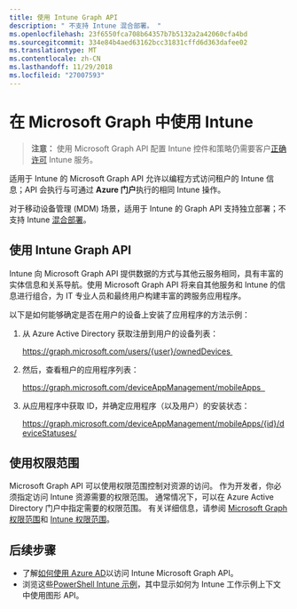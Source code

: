 ```yaml
---
title: 使用 Intune Graph API
description: " 不支持 Intune 混合部署。 "
ms.openlocfilehash: 23f6550fca708b64357b7b5132a2a42060cfa4bd
ms.sourcegitcommit: 334e84b4aed63162bcc31831cffd6d363dafee02
ms.translationtype: MT
ms.contentlocale: zh-CN
ms.lasthandoff: 11/29/2018
ms.locfileid: "27007593"
---
```

# <a name="working-with-intune-in-microsoft-graph"></a>在 Microsoft Graph 中使用 Intune  

> **注意：** 使用 Microsoft Graph API 配置 Intune 控件和策略仍需要客户[正确许可](https://www.microsoft.com/en-us/cloud-platform/microsoft-intune-pricing) Intune 服务。

适用于 Intune 的 Microsoft Graph API 允许以编程方式访问租户的 Intune 信息；API 会执行与可通过 **Azure 门户**执行的相同 Intune 操作。  

对于移动设备管理 (MDM) 场景，适用于 Intune 的 Graph API 支持独立部署；不支持 Intune [混合部署](https://docs.microsoft.com/en-us/sccm/mdm/understand/choose-between-standalone-intune-and-hybrid-mobile-device-management)。 

## <a name="using-the-intune-graph-api"></a>使用 Intune Graph API

Intune 向 Microsoft Graph API 提供数据的方式与其他云服务相同，具有丰富的实体信息和关系导航。使用 Microsoft Graph API 将来自其他服务和 Intune 的信息进行组合，为 IT 专业人员和最终用户构建丰富的跨服务应用程序。     

以下是如何能够确定是否在用户的设备上安装了应用程序的方法示例： 

1. 从 Azure Active Directory 获取注册到用户的设备列表： 

    https://graph.microsoft.com/users/{user}/ownedDevices 

2. 然后，查看租户的应用程序列表： 

    https://graph.microsoft.com/deviceAppManagement/mobileApps  

3. 从应用程序中获取 ID，并确定应用程序（以及用户）的安装状态：

    https://graph.microsoft.com/deviceAppManagement/mobileApps/{id}/deviceStatuses/


## <a name="using-permission-scopes"></a>使用权限范围

Microsoft Graph API 可以使用权限范围控制对资源的访问。 作为开发者，你必须指定访问 Intune 资源需要的权限范围。 通常情况下，可以在 Azure Active Directory 门户中指定需要的权限范围。 有关详细信息，请参阅 [Microsoft Graph 权限范围](https://developer.microsoft.com/graph/docs/authorization/permission_scopes)和 [Intune 权限范围](https://developer.microsoft.com/graph/docs/authorization/permission_scopes#permission-scopes-in-preview)。

## <a name="next-steps"></a>后续步骤

- 了解[如何使用 Azure AD](https://docs.microsoft.com/en-us/intune/intune-graph-apis)以访问 Intune Microsoft Graph API。  
- 浏览这些[PowerShell Intune 示例](https://github.com/microsoftgraph/powershell-intune-samples)，其中显示如何为 Intune 工作示例上下文中使用图形 API。